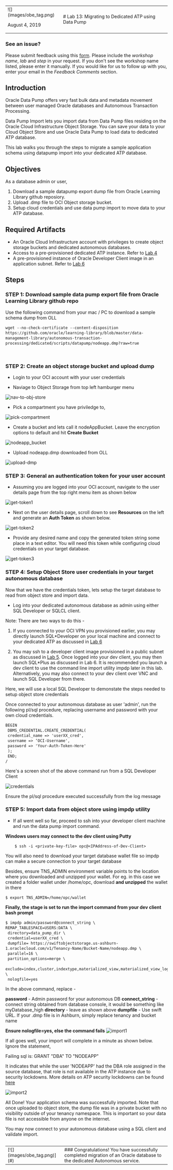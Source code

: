 <table class="tbl-heading"><tr><td class="td-logo">![](images/obe_tag.png)

August 4, 2019
</td>
<td class="td-banner">
# Lab 13: Migrating to Dedicated ATP using Data Pump
</td></tr><table>

### See an issue?
Please submit feedback using this [form](https://apexapps.oracle.com/pls/apex/f?p=133:1:::::P1_FEEDBACK:1). Please include the *workshop name*, *lab* and *step* in your request.  If you don't see the workshop name listed, please enter it manually. If you would like for us to follow up with you, enter your email in the *Feedback Comments* section.
## Introduction

Oracle Data Pump offers very fast bulk data and metadata movement between user managed Oracle databases and Autonomous Transaction Processing.

Data Pump Import lets you import data from Data Pump files residing on the Oracle Cloud Infrastructure Object Storage. You can save your data to your Cloud Object Store and use Oracle Data Pump to load data to dedicated ATP database.

This lab walks you through the steps to migrate a sample application schema using datapump import into your dedicated ATP database.


## Objectives

As a database admin or user,

1. Download a sample datapump export dump file from Oracle Learning Library github reposiory.
2. Upload .dmp file to OCI Object storage bucket.
3. Setup cloud credentials and use data pump import to move data to your ATP database.



## Required Artifacts
- An Oracle Cloud Infrastructure account with privileges to create object storage buckets and dedicated autonomous databases.
- Access to a pre-provisioned dedicated ATP instance. Refer to [Lab 4](./ProvisionADB.md)
- A pre-provisioned instance of Oracle Developer Client image in an application subnet. Refer to [Lab 6](./ConfigureDevClient.md)

## Steps

### STEP 1: Download sample data pump export file from Oracle Learning Library github repo

Use the following command from your mac / PC to download a sample schema dump from OLL

    wget --no-check-certificate --content-disposition https://github.com/oracle/learning-library/blob/master/data-management-library/autonomous-transaction-processing/dedicated/scripts/datapump/nodeapp.dmp?raw=true

​
### STEP 2: Create an object storage bucket and upload dump

- Login to your OCI account with your user credentials

- Naviage to Object Storage from top left hamburger menu

![nav-to-obj-store](./images/HOL-DataPump/nav-to-obj-store.png)

- Pick a compartment you have priviledge to,

![pick-compartment](./images/HOL-DataPump/pick-compartment.png)

- Create a bucket and lets call it nodeAppBucket. Leave the encryption options to default and hit **Create Bucket**



![nodeapp_bucket](./images/HOL-DataPump/nodeapp-bucket.png)

- Upload nodeapp.dmp downloaded from OLL

![upload-dmp](./images/HOL-DataPump/upload-dmp.png)


### STEP 3: General an authentication token for your user account

- Assuming you are logged into your OCI account, navigate to the user details page from the top right menu item as shown below

![get-token1](./images/HOL-DataPump/get-token1.png)

- Next on the user details page, scroll down to see  **Resources** on the left and generate an **Auth Token** as shown below.

![get-token2](./images/HOL-DataPump/get-token2.png)


- Provide any desired name and copy the generated token string some place in a text editor. You will need this token while configuring cloud credentials on your  target database.

![get-token3](./images/HOL-DataPump/get-token3.png)


### STEP 4: Setup Object Store user credentials in your target autonomous database

Now that we have the credentials token, lets setup the target database to read from object store and import data.

- Log into your dedicated autonomous database as admin using either SQL Developer or SQLCL client.

Note: There are two ways to do this - 

1. If you connected to your OCI VPN you provisioned earlier, you may directly launch SQL*Developer on your local machine and connect to your dedicated ATP as discussed in [Lab 6](./ConfigureVPN.md)

2. You may ssh to a developer client image provisioned in a public subnet as discussed in [Lab 5](./ConfigureDevClient.md). Once logged into your dev client, you may then launch SQL*Plus as discussed in Lab 6.  It is recommended you launch a dev client to use the command line import utility impdp later in this lab. Alternatively, you may also connect to your dev client over VNC and launch SQL Developer from there.

Here, we will use a local SQL Developer to demonstate the steps needed to setup object store credentials

Once connected to your autonomous database as user 'admin', run the following pl/sql procedure, replacing username and password with your own cloud credentials.

    BEGIN
     DBMS_CREDENTIAL.CREATE_CREDENTIAL(
     credential_name => 'userXX_cred',
     username => ‘OCI-Username',
     password => 'Your-Auth-Token-Here'
     );
     END;
    /


Here's a screen shot of the above command run from a SQL Developer Client

![credentials](./images/HOL-DataPump/credentials.png)

Ensure the pl/sql procedure executed successfully from the log message

### STEP 5: Import data from object store using impdp utility

- If all went well so far, proceed to ssh into your developer client machine and run the data pump import command.

**Windows users may connect to the dev client using Putty**       

        $ ssh -i <private-key-file> opc@<IPAddress-of-Dev-Client>


You will also need to download your target database wallet file so impdp can make a secure connection to your target database

Besides, ensure TNS_ADMIN environment variable points to the location where you downloaded and unzipped your wallet. For eg. in this case we created a folder wallet under /home/opc, download **and unzipped** the wallet in there

    $ export TNS_ADMIN=/home/opc/wallet


**Finally, the stage is set to run the import command from your dev client bash prompt**

    $ impdp admin/password@connect_string \
    REMAP_TABLESPACE=USERS:DATA \
     directory=data_pump_dir \
     credential=userXX_cred \
     dumpfile= https://swiftobjectstorage.us-ashburn-1.oraclecloud.com/v1/Tenancy-Name/Bucket-Name/nodeapp.dmp \
     parallel=16 \
     partition_options=merge \
     exclude=index,cluster,indextype,materialized_view,materialized_view_log,materialized_zonemap,db_link \
     nologfile=yes


In the above command, replace - 

**password** - Admin password for your autonomous DB
**connect_string** - connect string obtained from database console, it would be something like myDatabase_high
**directory** - leave as shown above
**dumpfile** - Use swift URL. If your .dmp file is in Ashburn, simply replace tenancy and bucket name

**Ensure nologfile=yes, else the command fails**
![import1](./images/HOL-DataPump/import1.png)

If all goes well, your import will complete in a minute as shown below. Ignore the statement,

 Failing sql is:
 GRANT "DBA" TO "NODEAPP"

It indicates that while the user 'NODEAPP' had the DBA role assigned in the source database, that role is not available in the ATP instance due to security lockdowns. More details on ATP security lockdowns can be found [here](https://docs.oracle.com/en/cloud/paas/atp-cloud/atpdg/experienced-database-users.html#GUID-11ABDC70-C99F-48E4-933B-C7D588E4320A)

![import2](./images/HOL-DataPump/import2.png)


All Done! Your application schema was successfully imported. Note that once uploaded to object store, the dump file was in a private bucket with no visibility outside of your tenancy namespace. This is important so your data file is not accessible from anyone on the internet.

You may now connect to your autonomous database using a SQL client and validate import.




<table>
<tr><td class="td-logo">[![](images/obe_tag.png)](#)</td>
<td class="td-banner">
### Congratulations! You have successfully completed migration of an Oracle database to the dedicated Autonomous service.
</td>
</tr>
<table>
